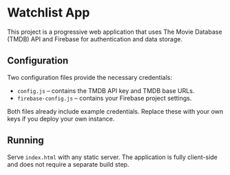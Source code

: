 # Watchlist App

This project is a progressive web application that uses The Movie Database (TMDB) API and Firebase for authentication and data storage.

## Configuration

Two configuration files provide the necessary credentials:

- `config.js` – contains the TMDB API key and TMDB base URLs.
- `firebase-config.js` – contains your Firebase project settings.

Both files already include example credentials. Replace these with your own keys if you deploy your own instance.

## Running

Serve `index.html` with any static server. The application is fully client-side and does not require a separate build step.
